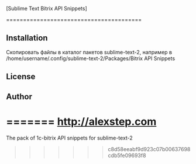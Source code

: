 [Sublime Text Bitrix API Snippets]

========================================

## Installation
Скопировать файлы в каталог пакетов sublime-text-2, например в 
/home/username/.config/sublime-text-2/Packages/Bitrix API Snippets

## License


## Author
=======
http://alexstep.com
====================

The pack of 1c-bitrix API snippets for sublime-text-2
>>>>>>> c8d58eeabf9d923c07b00637698cdb5fe09693f8
